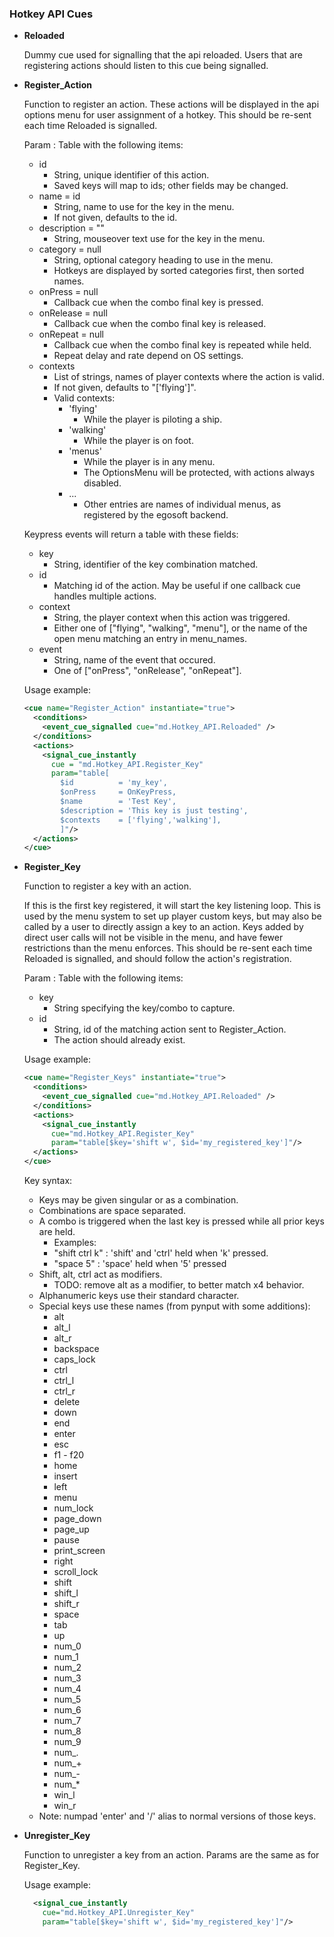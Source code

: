 
### Hotkey API Cues

* **Reloaded**
  
  Dummy cue used for signalling that the api reloaded. Users that are registering actions should listen to this cue being signalled.
    
* **Register_Action**
  
  Function to register an action. These actions will be displayed in the api options menu for user assignment of a hotkey. This should be re-sent each time Reloaded is signalled.
      
  Param : Table with the following items:
  * id
    - String, unique identifier of this action.
    - Saved keys will map to ids; other fields may be changed.
  * name = id
    - String, name to use for the key in the menu.
    - If not given, defaults to the id.
  * description = ""
    - String, mouseover text use for the key in the menu.
  * category = null
    - String, optional category heading to use in the menu.
    - Hotkeys are displayed by sorted categories first, then sorted names.
  * onPress = null
    - Callback cue when the combo final key is pressed.
  * onRelease = null
    - Callback cue when the combo final key is released.
  * onRepeat = null
    - Callback cue when the combo final key is repeated while held.
    - Repeat delay and rate depend on OS settings.
  * contexts
    - List of strings, names of player contexts where the action is valid.
    - If not given, defaults to "['flying']".
    - Valid contexts:
      * 'flying'
        - While the player is piloting a ship.
      * 'walking'
        - While the player is on foot.
      * 'menus'
        - While the player is in any menu.
        - The OptionsMenu will be protected, with actions always disabled.
      * ...
        - Other entries are names of individual menus, as registered by the egosoft backend.
                  
  Keypress events will return a table with these fields:
  * key
    - String, identifier of the key combination matched.
  * id
    - Matching id of the action. May be useful if one callback cue handles multiple actions.
  * context
    - String, the player context when this action was triggered.
    - Either one of ["flying", "walking", "menu"], or the name of the open menu matching an entry in menu_names.
  * event
    - String, name of the event that occured.
    - One of ["onPress", "onRelease", "onRepeat"].
      
  Usage example:
    ```xml
    <cue name="Register_Action" instantiate="true">
      <conditions>
        <event_cue_signalled cue="md.Hotkey_API.Reloaded" />
      </conditions>
      <actions>
        <signal_cue_instantly 
          cue = "md.Hotkey_API.Register_Key" 
          param="table[
            $id          = 'my_key',
            $onPress     = OnKeyPress,
            $name        = 'Test Key',
            $description = 'This key is just testing',
            $contexts    = ['flying','walking'],
            ]"/>
      </actions>
    </cue>
    ```
    
* **Register_Key**
  
    
  Function to register a key with an action.
      
  If this is the first key registered, it will start the key listening loop. This is used by the menu system to set up player custom keys, but may also be called by a user to directly assign a key to an action. Keys added by direct user calls will not be visible in the menu, and have fewer restrictions than the menu enforces. This should be re-sent each time Reloaded is signalled, and should follow the action's registration.
      
  Param  : Table with the following items:
  * key
    - String specifying the key/combo to capture.
  * id
    - String, id of the matching action sent to Register_Action.
    - The action should already exist.
        
  Usage example:
    ```xml
    <cue name="Register_Keys" instantiate="true">
      <conditions>
        <event_cue_signalled cue="md.Hotkey_API.Reloaded" />
      </conditions>
      <actions>
        <signal_cue_instantly 
          cue="md.Hotkey_API.Register_Key" 
          param="table[$key='shift w', $id='my_registered_key']"/>
      </actions>
    </cue>
    ```
      
  Key syntax:
  - Keys may be given singular or as a combination.
  - Combinations are space separated.
  - A combo is triggered when the last key is pressed while all prior keys are held.
    - Examples:
    - "shift ctrl k" : 'shift' and 'ctrl' held when 'k' pressed.
    - "space 5" : 'space' held when '5' pressed
  - Shift, alt, ctrl act as modifiers.
    - TODO: remove alt as a modifier, to better match x4 behavior.
  - Alphanumeric keys use their standard character.
  - Special keys use these names (from pynput with some additions):
    - alt
    - alt_l
    - alt_r
    - backspace
    - caps_lock
    - ctrl
    - ctrl_l
    - ctrl_r
    - delete
    - down
    - end
    - enter
    - esc
    - f1 - f20
    - home
    - insert
    - left
    - menu
    - num_lock
    - page_down
    - page_up
    - pause
    - print_screen
    - right
    - scroll_lock
    - shift
    - shift_l
    - shift_r
    - space
    - tab
    - up
    - num_0
    - num_1
    - num_2
    - num_3
    - num_4
    - num_5
    - num_6
    - num_7
    - num_8
    - num_9
    - num_.
    - num_+
    - num_-
    - num_*
    - win_l
    - win_r
  - Note: numpad 'enter' and '/' alias to normal versions of those keys.
  
    
* **Unregister_Key**
    
  Function to unregister a key from an action. Params are the same as for Register_Key.
          
  Usage example:
    ```xml
      <signal_cue_instantly 
        cue="md.Hotkey_API.Unregister_Key" 
        param="table[$key='shift w', $id='my_registered_key']"/>
    ```
    